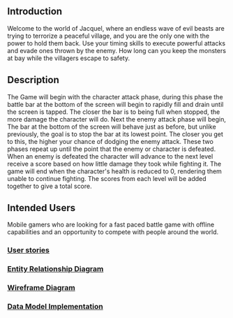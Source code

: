 ## Introduction
Welcome to the world of Jacquel, where an endless wave of evil beasts are 
trying to terrorize a peaceful village, and you are the only one with the
power to hold them back. Use your timing skills to execute powerful attacks
and evade ones thrown by the enemy. How long can you keep the monsters at
bay while the villagers escape to safety. 

## Description
The Game will begin with the character attack phase, during this phase the battle
bar at the bottom of the screen will begin to rapidly fill and drain until
the screen is tapped. The closer the bar is to being full when stopped, the
more damage the character will do. Next the enemy attack phase will begin,
The bar at the bottom of the screen will behave just as before, but unlike
previously, the goal is to stop the bar at its lowest point. The closer you
get to this, the higher your chance of dodging the enemy attack. These two 
phases repeat up until the point that the enemy or character is defeated. When an
enemy is defeated the character will advance to the next level receive a score 
based on how little damage they took while fighting it. The game will end when
the character's health is reduced to 0, rendering them unable to continue fighting.
The scores from each level will be added together to give a total score. 

## Intended Users

Mobile gamers who are looking for a fast paced battle game with offline
capabilities and an opportunity to compete with people around the world.

### [User stories](docs/user-stories.md)  

### [Entity Relationship Diagram](docs/erd.md)  

### [Wireframe Diagram](docs/wireframe.md)

### [Data Model Implementation](entity/Game)

